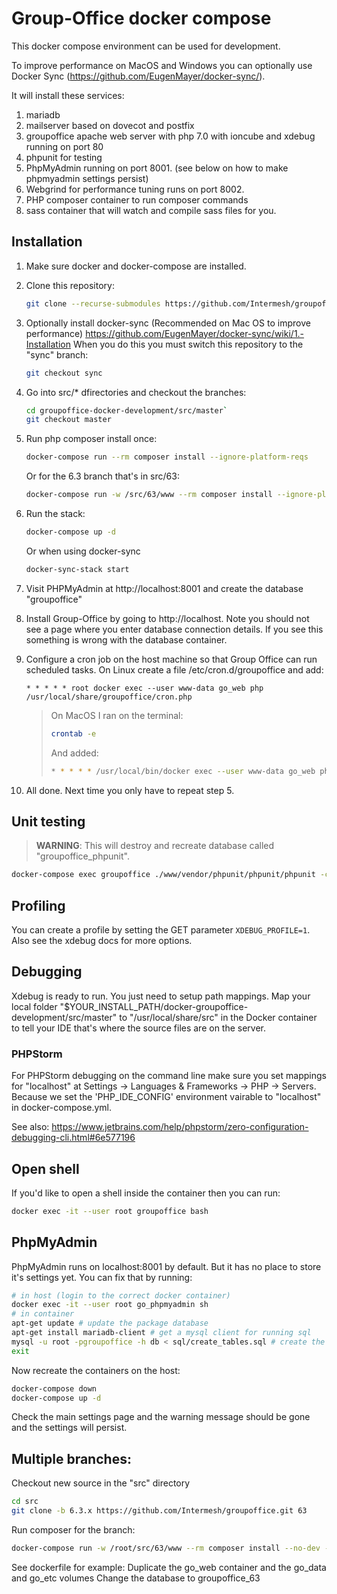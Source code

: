Group-Office docker compose
===========================

This docker compose environment can be used for development. 

To improve performance on MacOS and Windows you can optionally use Docker Sync (https://github.com/EugenMayer/docker-sync/).

It will install these services:

1. mariadb
2. mailserver based on dovecot and postfix
3. groupoffice apache web server with php 7.0 with ioncube and xdebug running on port 80
4. phpunit for testing
5. PhpMyAdmin running on port 8001. (see below on how to make phpmyadmin settings persist)
6. Webgrind for performance tuning runs on port 8002. 
7. PHP composer container to run composer commands
8. sass container that will watch and compile sass files for you.

Installation
------------

1. Make sure docker and docker-compose are installed.


2. Clone this repository:

   ```bash
   git clone --recurse-submodules https://github.com/Intermesh/groupoffice-docker-development.git
   ```


3. Optionally install docker-sync (Recommended on Mac OS to improve performance) https://github.com/EugenMayer/docker-sync/wiki/1.-Installation
   When you do this you must switch this repository to the "sync" branch:

   ```bash
   git checkout sync
   ```

4. Go into src/* dfirectories and checkout the branches:

   ```bash
   cd groupoffice-docker-development/src/master`
   git checkout master
   ```

5. Run php composer install once:

   ```bash
   docker-compose run --rm composer install --ignore-platform-reqs
   ```

   Or for the 6.3 branch that's in src/63:

   ```bash
   docker-compose run -w /src/63/www --rm composer install --ignore-platform-reqs
   ```

6. Run the stack:

   ```bash
   docker-compose up -d
   ```

   Or when using docker-sync

   ```bash
   docker-sync-stack start
   ```

7. Visit PHPMyAdmin at http://localhost:8001 and create the database "groupoffice"

8. Install Group-Office by going to http://localhost. Note you should not see a page where you enter database connection details. If you see this something is wrong with the database container.

9. Configure a cron job on the host machine so that Group Office can run scheduled tasks. 
   On Linux create a file /etc/cron.d/groupoffice and add:

   ```cron
   * * * * * root docker exec --user www-data go_web php /usr/local/share/groupoffice/cron.php
   ```

    > On MacOS I ran on the terminal:
    >
    > ```bash
    > crontab -e
    > ```
    >
    > And added:
    >
    > ```bash
    > * * * * * /usr/local/bin/docker exec --user www-data go_web php /usr/local/share/groupoffice/cron.php
    > ```

10. All done. Next time you only have to repeat step 5.

Unit testing
------------

> **WARNING**: This will destroy and recreate database called "groupoffice_phpunit".

```bash
docker-compose exec groupoffice ./www/vendor/phpunit/phpunit/phpunit -c tests/phpunit.xml tests
```

Profiling
---------

You can create a profile by setting the GET parameter `XDEBUG_PROFILE=1`.
Also see the xdebug docs for more options.

Debugging
---------

Xdebug is ready to run. You just need to setup path mappings. 
Map your local folder
 "$YOUR_INSTALL_PATH/docker-groupoffice-development/src/master" to "/usr/local/share/src" 
in the Docker container to tell your IDE that's where the source files are on the server.

### PHPStorm

For PHPStorm debugging on the command line make sure you set mappings for "localhost" at Settings -> Languages & Frameworks -> PHP -> Servers. Because we set the 'PHP_IDE_CONFIG' environment vairable to "localhost" in docker-compose.yml.

See also:
https://www.jetbrains.com/help/phpstorm/zero-configuration-debugging-cli.html#6e577196

Open shell
----------

If you'd like to open a shell inside the container then you can run:

```bash
docker exec -it --user root groupoffice bash
```

PhpMyAdmin
----------

PhpMyAdmin runs on localhost:8001 by default. But it has no place to store it's
settings yet. You can fix that by running:

```sh
# in host (login to the correct docker container)
docker exec -it --user root go_phpmyadmin sh
# in container
apt-get update # update the package database
apt-get install mariadb-client # get a mysql client for running sql
mysql -u root -pgroupoffice -h db < sql/create_tables.sql # create the database
exit
```

Now recreate the containers on the host:

```bash
docker-compose down
docker-compose up -d
```

Check the main settings page and the warning message should be gone and the
settings will persist.

Multiple branches:
------------------

Checkout new source in the "src" directory

```bash
cd src
git clone -b 6.3.x https://github.com/Intermesh/groupoffice.git 63
```

Run composer for the branch:

```bash
docker-compose run -w /root/src/63/www --rm composer install --no-dev --ignore-platform-reqs
```

See dockerfile for example:
Duplicate the go_web container and the go_data and go_etc volumes
Change the database to groupoffice_63

